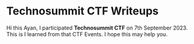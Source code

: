 # Technosummit CTF Writeups

Hi this Ayan, I participated **Technosummit CTF** on 7th September 2023. This is I learned from that CTF Events. I hope this may help you.

